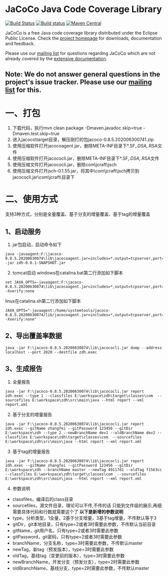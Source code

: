 JaCoCo Java Code Coverage Library
=================================

[![Build Status](https://travis-ci.org/jacoco/jacoco.svg?branch=master)](https://travis-ci.org/jacoco/jacoco)
[![Build status](https://ci.appveyor.com/api/projects/status/g28egytv4tb898d7/branch/master?svg=true)](https://ci.appveyor.com/project/JaCoCo/jacoco/branch/master)
[![Maven Central](https://img.shields.io/maven-central/v/org.jacoco/jacoco.svg)](http://search.maven.org/#search|ga|1|g%3Aorg.jacoco)

JaCoCo is a free Java code coverage library distributed under the Eclipse Public
License. Check the [project homepage](http://www.jacoco.org/jacoco)
for downloads, documentation and feedback.

Please use our [mailing list](https://groups.google.com/forum/?fromgroups=#!forum/jacoco)
for questions regarding JaCoCo which are not already covered by the
[extensive documentation](http://www.jacoco.org/jacoco/trunk/doc/).

Note: We do not answer general questions in the project's issue tracker. Please use our [mailing list](https://groups.google.com/forum/?fromgroups=#!forum/jacoco) for this.
-------------------------------------------------------------------------
# 一、打包
1. 下载代码，执行mvn clean package -Dmaven.javadoc.skip=true -Dmaven.test.skip=true
2. 进入jacoco\target目录，解压刚打的包jacoco-0.8.5.202006300741.zip
3. 使用压缩软件打开jacocoagent.jar，删除META-INF目录下*.SF,*.DSA,*.RSA文件
4. 使用压缩软件打开jacococli.jar，删除META-INF目录下*.SF,*.DSA,*.RSA文件
5. 使用压缩文件打开jacococli.jar，删除com\jcraft\jsch
6. 使用压缩文件打开jsch-0.1.55.jar，将其中\com\jcraft\jsch拷贝到jacococli.jar\com\jcraft\目录下
# 二、使用方式
支持3种方式，分别是全量覆盖、基于分支的增量覆盖、基于tag的增量覆盖
## 1、启动服务
1. jar包启动，启动命令如下
```
java -javaagent:F:\jacoco-0.8.5.20200630074\lib\jacocoagent.jar=includes=*,output=tcpserver,port=2020,address=localhost,append=true -jar zdh-0.0.1-SNAPSHOT.jar
```
2. tomcat启动
windows在catalina.bat第二行添加如下脚本
```
set JAVA_OPTS=-javaagent:F:\jacoco-0.8.5.20200630074\lib\jacocoagent.jar=includes=*,output=tcpserver,port=2020,address=localhost,append=true -Xverify:none
```
linux在catalina.sh第二行添加如下脚本
```
JAVA_OPTS="-javaagent:/home/systemtools/jacoco-0.8.5.20200630074/lib/jacocoagent.jar=includes=*,output=tcpserver,port=2020,address=localhost,append=true -Xverify:none"
```
## 2、导出覆盖率数据
```
java -jar F:\jacoco-0.8.5.20200630074\lib\jacococli.jar dump --address localhost --port 2020 --destfile zdh.exec
```
## 3、生成报告
1. 全量报告
```
java -jar F:\jacoco-0.8.5.20200630074\lib\jacococli.jar report zdh.exec --type 1 --classfiles E:\workspace\zdh\target\classes\com  --sourcefiles E:\workspace\zdh\src\main\java --html report --xml report.xml
```

2. 基于分支的增量报告
```
java -jar F:\jacoco-0.8.5.20200630074\lib\jacococli.jar report zdh.exec --gitName zhangfei --gitPassword 123456 --gitDir E:\workspace\zdh --type 2 --newBranchName dev1 --oldBranchName dev2 --classfiles E:\workspace\zdh\target\classes\com  --sourcefiles E:\workspace\zdh\src\main\java --html report --xml report.xml
```
3. 基于tag的增量报告
```
java -jar F:\jacoco-0.8.5.20200630074\lib\jacococli.jar report zdh.exec --gitName zhangfei --gitPassword 123456 --gitDir E:\workspace\zdh --branchName master --newTag 49117d1 --oldTag f1563cc --classfiles E:\workspace\zdh\target\classes\com  --sourcefiles E:\workspace\zdh\src\main\java --html report --xml report.xml
```

4. 参数说明
- classfiles，编译后的class目录
- sourcefiles，源文件目录，理论可以不传,不传的话 只能到文件级的展示,再细 需要具体代码和行数就需要这个了
**以下是新增的参数说明**
- type，分析类型，1全量，2基于分支增量，3基于tag增量，不传默认等于3
- gitDir，git本地目录，只有type=2或者3时需要此参数，不传默认当前目录
- gitName，git用户名，只有type=2或者3时需要此参数
- gitPassword，git密码，只有type=2或者3时需要此参数
- branchName，分支名称，type=3时需要此参数，不传默认master
- newTag，新tag（预发版本），type=3时需要此参数
- oldTag，基线tag（变更前的版本），type=3时需要此参数
- newBranchName，开发分支（预发分支），type=2时需要此参数
- oldBranchName，基线分支，type=2时需要此参数，不传默认master